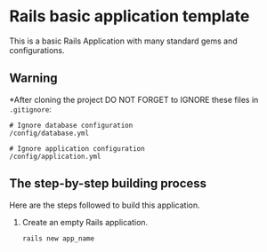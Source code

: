 # Rails basic application template

This is a basic Rails Application with many standard gems and configurations.

## Warning

*After cloning the project DO NOT FORGET to IGNORE these files in `.gitignore`:
```Batchfile
# Ignore database configuration
/config/database.yml

# Ignore application configuration
/config/application.yml
```

## The step-by-step building process

Here are the steps followed to build this application.

1.  Create an empty Rails application.
    
    ```Batchfile
    rails new app_name
    ```
